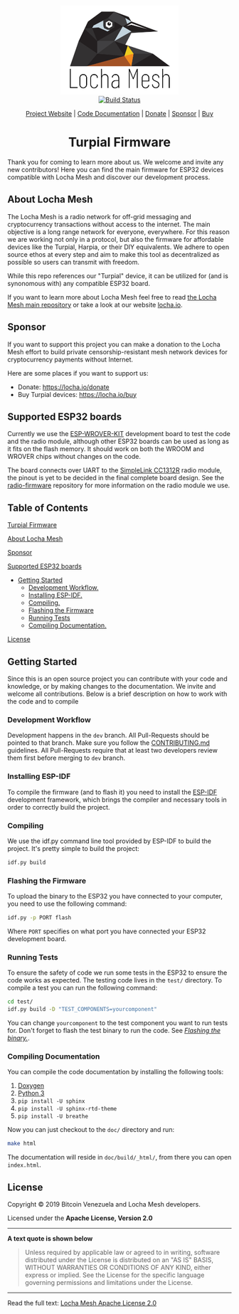 <p align="center">
  <a href="https://locha.io/">
  <img height="200px" src="doc/LogotipoTurpial-Color.20-09-19.svg">
  </a>
  <br>
  <a href="https://travis-ci.com/btcven/turpial-firmware">
    <img src="https://travis-ci.com/btcven/turpial-firmware.svg?branch=master" title="Build Status">
  </a>
</p>

<p align="center">
  <a href="https://locha.io/">Project Website</a> |
  <a href="https://btcven.github.io/turpial-firmware/">Code Documentation</a> |
  <a href="https://locha.io/donate">Donate</a> |
  <a href="https://github.com/sponsors/rdymac">Sponsor</a> |
  <a href="https://locha.io/buy">Buy</a>
</p>

<h1 align="center">Turpial Firmware</h1>

Thank you for coming to learn more about us. We welcome and invite any new contributors! Here you can find the main firmware for ESP32 devices compatible with Locha Mesh and discover our development process.

## About Locha Mesh

The Locha Mesh is a radio network for off-grid messaging and cryptocurrency transactions without access to the internet. The main objective is a long range network for everyone, everywhere. For this reason we are working not only in a protocol, but also the firmware for affordable devices like the Turpial, Harpia, or their DIY equivalents. We adhere to open source ethos at every step and aim to make this tool as decentralized as possible so users can transmit with freedom. 

While this repo references our "Turpial" device, it can be utilized for (and is synonomous with) any compatible ESP32 board.

If you want to learn more about Locha Mesh feel free to read
[the Locha Mesh main repository](https://github.com/btcven/locha) or take a
look at our website [locha.io](https://www.locha.io).

## Sponsor

If you want to support this project you can make a donation to the Locha Mesh
effort to build private censorship-resistant mesh network devices for cryptocurrency payments without Internet.

Here are some places if you want to support us:

- Donate: https://locha.io/donate
- Buy Turpial devices: https://locha.io/buy

## Supported ESP32 boards

Currently we use the [ESP-WROVER-KIT](https://www.espressif.com/en/products/hardware/esp-wrover-kit/overview)
development board to test the code and the radio module, although other ESP32
boards can be used as long as it fits on the flash memory. It should work on
both the WROOM and WROVER chips without changes on the code.

The board connects over UART to the
[SimpleLink CC1312R](https://www.ti.com/product/CC1312R) radio module, the
pinout is yet to be decided in the final complete board design. See the
[radio-firmware](https://github.com/btcven/radio-firmware) repository for more
information on the radio module we use.

## Table of Contents

[Turpial Firmware](#turpial-firmware)

[About Locha Mesh](#about-locha-mesh)

[Sponsor](#sponsor)

[Supported ESP32 boards](#supported-esp32-boards)

* [Getting Started](#getting-started)
   - [Development Workflow.](#development-workflow)
   - [Installing ESP-IDF.](#installing-esp-idf)
   - [Compiling.](#compiling)
   - [Flashing the Firmware](#flashing-the-firmware)
   - [Running Tests](#running-tests)
   - [Compiling Documentation.](#compiling-documentation)

[License](#license)

## Getting Started

Since this is an open source project you can contribute with your code and
knowledge, or by making changes to the documentation. We invite and welcome all contributions. Below is a brief
description on how to work with the code and to compile

### Development Workflow

Development happens in the `dev` branch. All Pull-Requests should be
pointed to that branch. Make sure you follow the
[CONTRIBUTING.md](blob/master/CONTRIBUTING.md) guidelines. All Pull-Requests
require that at least two developers review them first before merging to `dev`
branch.

### Installing ESP-IDF

To compile the firmware (and to flash it) you need to install the
[ESP-IDF](https://github.com/espressif/esp-idf/) development framework, which
brings the compiler and necessary tools in order to correctly build the
project.

### Compiling

We use the idf.py command line tool provided by ESP-IDF to build the project.
It's pretty simple to build the project:

```bash
idf.py build
```

### Flashing the Firmware

To upload the binary to the ESP32 you have connected to your computer, you
need to use the following command:

```bash
idf.py -p PORT flash
```

Where `PORT` specifies on what port you have connected your ESP32 development
board.

### Running Tests

To ensure the safety of code we run some tests in the ESP32 to ensure the code
works as expected. The testing code lives in the `test/` directory. To compile
a test you can run the following command:

```bash
cd test/
idf.py build -D "TEST_COMPONENTS=yourcomponent"
```

You can change `yourcomponent` to the test component you want to run tests for.
Don't forget to flash the test binary to run the code. See
[*Flashing the binary.*](#flashing-the-binary).

### Compiling Documentation

You can compile the code documentation by installing the following tools:

1. [Doxygen](http://www.doxygen.nl/download.html)
2. [Python 3](https://www.python.org/downloads/)
3. `pip install -U sphinx`
4. `pip install -U sphinx-rtd-theme`
5. `pip install -U breathe`

Now you can just checkout to the `doc/` directory and run:

```bash
make html
```

The documentation will reside in `doc/build/_html/`, from there you can open
`index.html`.

## License
Copyright © 2019 Bitcoin Venezuela and Locha Mesh developers.

Licensed under the **Apache License, Version 2.0**

---
**A text quote is shown below**

>Unless required by applicable law or agreed to in writing, software
distributed under the License is distributed on an "AS IS" BASIS,
WITHOUT WARRANTIES OR CONDITIONS OF ANY KIND, either express or implied.
See the License for the specific language governing permissions and
limitations under the License.
___
Read the full text:
[Locha Mesh Apache License 2.0](LICENSE)
